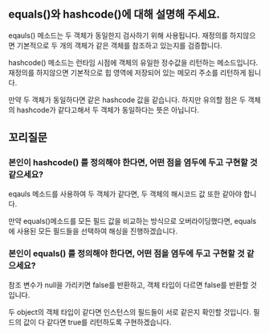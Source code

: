 ## **equals()와 hashcode()에 대해 설명해 주세요.**

eqauls() 메소드는 두 객체가 동일한지 검사하기 위해 사용됩니다. 재정의를 하지않으면 기본적으로 두 개의 객체가 같은 객체를 참조하고 있는지를 검증합니다.

hashcode() 메소드는 런타임 시점에 객체의 유일한 정수값을 리턴하는 메소드입니다. 재정의를 하지않으면 기본적으로 힙 영역에 저장되어 있는 메모리 주소를 리턴하게 됩니다.

만약 두 객체가 동일하다면 같은 hashcode 값을 같습니다. 하지만 유의할 점은 두 객체의 hashcode가 같다고해서 두 객체가 동일하다는 뜻은 아닙니다.

## 꼬리질문

### 본인이 hashcode() 를 정의해야 한다면, 어떤 점을 염두에 두고 구현할 것 같으세요?

eqauls 메소드를 사용하여 두 객체가 같다면, 두 객체의 해시코드 값 또한 같아야 합니다.

만약 equals()메소드를 모든 필드 값을 비교하는 방식으로 오버라이딩했다면, equals에 사용된 모든 필드들을 선택하여 해싱을 진행하겠습니다.

### 본인이 equals() 를 정의해야 한다면, 어떤 점을 염두에 두고 구현할 것 같으세요?

참조 변수가 null을 가리키면 false를 반환하고, 객체 타입이 다르면 false를 반환할 것입니다.

두 object의 객체 타입이 같다면 인스턴스의 필드들이 서로 같은지 확인할 것입니다. 필드의 값이 다 같다면 true를 리턴하도록 구현하겠습니다.
